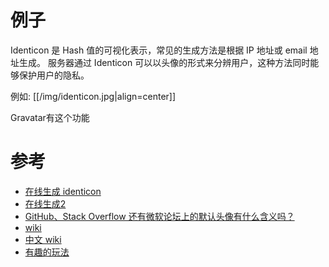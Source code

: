 # 例子

Identicon 是 Hash 值的可视化表示，常见的生成方法是根据 IP 地址或 email 地址生成。 服务器通过 Identicon 可以以头像的形式来分辨用户，这种方法同时能够保护用户的隐私。

例如: 
[[/img/identicon.jpg|align=center]]

Gravatar有这个功能



# 参考

* [在线生成 identicon](http://identicon.net/)
* [在线生成2](https://jdenticon.com/)
* [GitHub、Stack Overflow 还有微软论坛上的默认头像有什么含义吗？](http://www.zhihu.com/question/26387811)
* [wiki](https://en.wikipedia.org/wiki/Identicon)
* [中文 wiki](https://zh.wikipedia.org/wiki/Identicon)
* [有趣的玩法](http://meta.stackexchange.com/questions/37328/my-god-its-full-of-unicorns)
